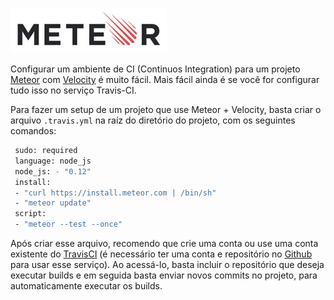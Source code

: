 ![Meteor](images/meteor-logo.jpg "Meteor")

Configurar um ambiente de CI (Continuos Integration) para um projeto [Meteor](https://www.meteor.com) com [Velocity](http://velocity.meteor.com) é muito fácil.
Mais fácil ainda é se você for configurar tudo isso no serviço Travis-CI.

Para fazer um setup de um projeto que use Meteor + Velocity, basta criar o arquivo `.travis.yml` na raíz do diretório do projeto, com os seguintes comandos:

``` bash
 sudo: required
 language: node_js
 node_js: - "0.12"
 install:
 - "curl https://install.meteor.com | /bin/sh"
 - "meteor update"
 script:
 - "meteor --test --once"
``` 

Após criar esse arquivo, recomendo que crie uma conta ou use uma conta existente do [TravisCI](http://travis-ci.org) (é necessário ter uma conta e repositório no [Github](https://github.com) para usar esse serviço). Ao acessá-lo, basta incluir o repositório que deseja executar builds e em seguida basta enviar novos commits no projeto, para automaticamente executar os builds.